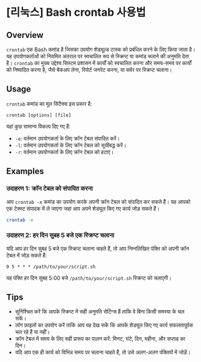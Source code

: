 # [리눅스] Bash crontab 사용법

## Overview
`crontab` एक Bash कमांड है जिसका उपयोग शेड्यूल्ड टास्क को प्रबंधित करने के लिए किया जाता है। यह उपयोगकर्ताओं को नियमित अंतराल पर स्वचालित रूप से स्क्रिप्ट या कमांड चलाने की अनुमति देता है। `crontab` का मुख्य उद्देश्य सिस्टम प्रशासन में कार्यों को स्वचालित करना और समय-समय पर कार्यों को निष्पादित करना है, जैसे बैकअप लेना, रिपोर्ट जनरेट करना, या सर्वर पर स्क्रिप्ट चलाना।

## Usage
`crontab` कमांड का मूल सिंटैक्स इस प्रकार है:

```
crontab [options] [file]
```

यहां कुछ सामान्य विकल्प दिए गए हैं:

- `-e`: वर्तमान उपयोगकर्ता के लिए क्रॉन टेबल संपादित करें।
- `-l`: वर्तमान उपयोगकर्ता के लिए क्रॉन टेबल को सूचीबद्ध करें।
- `-r`: वर्तमान उपयोगकर्ता के लिए क्रॉन टेबल को हटाएं।

## Examples
### उदाहरण 1: क्रॉन टेबल को संपादित करना
आप `crontab -e` कमांड का उपयोग करके अपनी क्रॉन टेबल को संपादित कर सकते हैं। यह आपको एक टेक्स्ट संपादक में ले जाएगा जहां आप अपने शेड्यूल किए गए कार्य जोड़ सकते हैं।

```bash
crontab -e
```

### उदाहरण 2: हर दिन सुबह 5 बजे एक स्क्रिप्ट चलाना
यदि आप हर दिन सुबह 5 बजे एक स्क्रिप्ट चलाना चाहते हैं, तो आप निम्नलिखित पंक्ति को अपनी क्रॉन टेबल में जोड़ सकते हैं:

```
0 5 * * * /path/to/your/script.sh
```

यह पंक्ति हर दिन सुबह 5:00 बजे `/path/to/your/script.sh` स्क्रिप्ट को चलाएगी।

## Tips
- सुनिश्चित करें कि आपके स्क्रिप्ट में सही अनुमति सेटिंग्स हैं ताकि वे बिना किसी समस्या के चल सकें।
- लॉग फ़ाइलों का उपयोग करें ताकि आप यह देख सकें कि आपके शेड्यूल किए गए कार्य सफलतापूर्वक चल रहे हैं या नहीं।
- क्रॉन टेबल में समय के लिए सही प्रारूप का पालन करें: मिनट, घंटे, दिन, महीना, और सप्ताह का दिन।
- यदि आप एक ही कार्य को विभिन्न समय पर चलाना चाहते हैं, तो उसे अलग-अलग पंक्तियों में जोड़ें।
